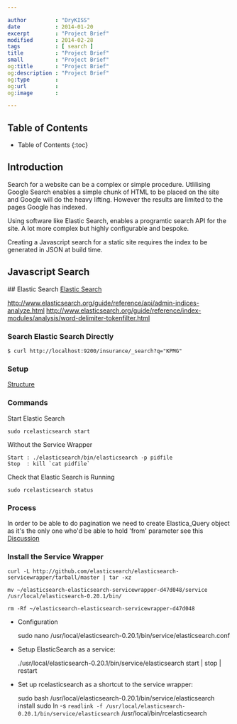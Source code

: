 ```yaml
---

author         : "DryKISS"
date           : 2014-01-20
excerpt        : "Project Brief"
modified       : 2014-02-28
tags           : [ search ]
title          : "Project Brief"
small          : "Project Brief"
og:title       : "Project Brief"
og:description : "Project Brief"
og:type        :
og:url         :
og:image       :

---
```


## Table of Contents
* Table of Contents
{:toc}

## Introduction

Search for a website can be a complex or simple procedure. Utlilising Google
Search enables a simple chunk of HTML to be placed on the site and Google will
do the heavy lifting. However the results are limited to the pages Google has
indexed.

Using software like Elastic Search, enables a programtic search API for the site.
A lot more complex but highly configurable and bespoke.

Creating a Javascript search for a static site requires the index to be generated
in JSON at build time.

## Javascript Search

## Elastic Search
[Elastic Search](http://www.elasticsearch.org/)

http://www.elasticsearch.org/guide/reference/api/admin-indices-analyze.html
http://www.elasticsearch.org/guide/reference/index-modules/analysis/word-delimiter-tokenfilter.html

### Search Elastic Search Directly
    $ curl http://localhost:9200/insurance/_search?q="KPMG"

### Setup
[Structure](http://www.elasticsearch.org/guide/reference/setup/dir-layout.html)

### Commands
Start Elastic Search

    sudo rcelasticsearch start

Without the Service Wrapper

    Start : ./elasticsearch/bin/elasticsearch -p pidfile
    Stop  : kill `cat pidfile`

Check that Elastic Search is Running

    sudo rcelasticsearch status

### Process
In order to be able to do pagination we need to create Elastica_Query object
as it's the only one who'd be able to hold 'from' parameter see this
[Discussion](https://github.com/ruflin/Elastica/pull/208)

### Install the Service Wrapper
    curl -L http://github.com/elasticsearch/elasticsearch-servicewrapper/tarball/master | tar -xz

    mv ~/elasticsearch-elasticsearch-servicewrapper-d47d048/service /usr/local/elasticsearch-0.20.1/bin/

    rm -Rf ~/elasticsearch-elasticsearch-servicewrapper-d47d048

* Configuration

    sudo nano /usr/local/elasticsearch-0.20.1/bin/service/elasticsearch.conf

* Setup ElasticSearch as a service:

    ./usr/local/elasticsearch-0.20.1/bin/service/elasticsearch start | stop | restart

* Set up rcelasticsearch as a shortcut to the service wrapper:

    sudo bash /usr/local/elasticsearch-0.20.1/bin/service/elasticsearch install
    sudo ln -s `readlink -f /usr/local/elasticsearch-0.20.1/bin/service/elasticsearch` /usr/local/bin/rcelasticsearch